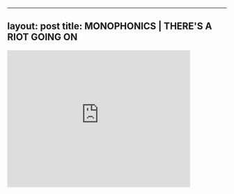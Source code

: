 

---
layout: post
title: MONOPHONICS | THERE'S A RIOT GOING ON
---


<iframe width="420" height="315" src="http://www.youtube.com/embed/4PD0eK5H0Ls" frameborder="0" allowfullscreen></iframe>

